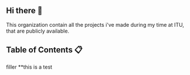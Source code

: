 ## Hi there 👋
This organization contain all the projects i've made during my time at ITU, that are publicly available.

## Table of Contents 📋
filler
**this is a test

